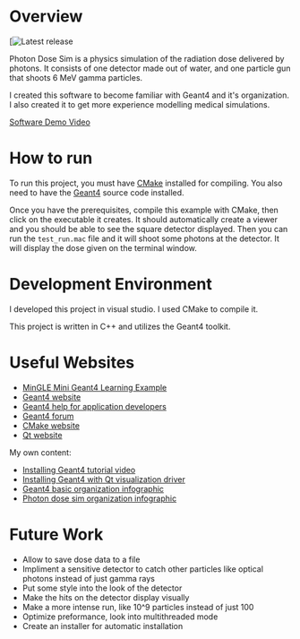 # Overview

[![Latest release](https://github.com/john9francis/photon-dose-sim/releases/latest)

Photon Dose Sim is a physics simulation of the radiation dose delivered by photons. It consists of one detector made out of water, and one particle gun that shoots 6 MeV gamma particles. 

I created this software to become familiar with Geant4 and it's organization. I also created it to get more experience modelling medical simulations.

[Software Demo Video](https://youtu.be/mqMxX8hLwwU)

# How to run

To run this project, you must have [CMake](https://cmake.org/) installed for compiling. You also need to have the [Geant4](https://geant4.web.cern.ch/) source code installed.

Once you have the prerequisites, compile this example with CMake, then click on the executable it creates. It should automatically create a viewer and you should be able to see the square detector displayed. Then you can run the `test_run.mac` file and it will shoot some photons at the detector. It will display the dose given on the terminal window. 

# Development Environment

I developed this project in visual studio. I used CMake to compile it. 

This project is written in C++ and utilizes the Geant4 toolkit. 

# Useful Websites

- [MinGLE Mini Geant4 Learning Example](https://github.com/jintonic/mingle)
- [Geant4 website](https://geant4.web.cern.ch/)
- [Geant4 help for application developers](https://geant4-userdoc.web.cern.ch/UsersGuides/ForApplicationDeveloper/html/index.html)
- [Geant4 forum](https://geant4-forum.web.cern.ch/)
- [CMake website](https://cmake.org/)
- [Qt website](https://www.qt.io/)

My own content:
- [Installing Geant4 tutorial video](https://youtu.be/w7k9PK1Ipv8)
- [Installing Geant4 with Qt visualization driver](https://youtu.be/rtCsfDD45Bc)
- [Geant4 basic organization infographic](https://prezi.com/i/gp3kiz0ubh3e/)
- [Photon dose sim organization infographic](https://prezi.com/i/o7edcdeqyjh3/)

# Future Work

- Allow to save dose data to a file
- Impliment a sensitive detector to catch other particles like optical photons instead of just gamma rays
- Put some style into the look of the detector
- Make the hits on the detector display visually
- Make a more intense run, like 10^9 particles instead of just 100
- Optimize preformance, look into multithreaded mode
- Create an installer for automatic installation
